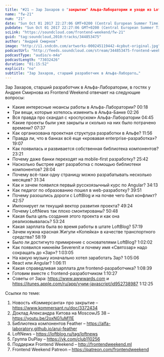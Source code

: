 ```yaml
---
title: "#21 – Зар Захаров о "закрытии" Альфа-Лаборатории и уходе из LoftBlog"
name: "fw-21"
num: "21"
date: "Sun Oct 01 2017 22:27:06 GMT+0200 (Central European Summer Time)"
pubdate: "Sun Oct 01 2017 22:27:06 GMT+0200 (Central European Summer Time)"
scLink: "https://soundcloud.com/frontend-weekend/fw-21"
guid: "tag:soundcloud,2010:tracks/344853475"
author: "Андрей Смирнов"
image: "http://i1.sndcdn.com/artworks-000245119442-4cpbut-original.jpg"
podcastUrl: "http://feeds.soundcloud.com/stream/344853475-frontend-weekend-fw-21.m4a"
podcastType: "audio/x-m4a"
podcastLength: "73032426"
duration: "01:15:52"
explicit: "no"
subtitle: "Зар Захаров, старший разработчик в Альфа-Лаборато…"
---
```

Зар Захаров, старший разработчик в Альфа-Лаборатории, в гостях у Андрея Смирнова из Frontend Weekend отвечает на следующие вопросы:

- Какие интересные нюансы работы в Альфа-Лаборатории? 00:18
- Три вещи, которые хотелось изменить в Альфа-Банке 02:26
- Вся правда про скандал с «роспуском» Альфа-Лаборатории 04:45
- Какие проекты были уже закрыты и сколько на них было потрачено времени? 07:37
- Как организована проектная структура разработки в Альфе? 11:56
- Правда ли, что в банках всё еще «кровавая enterprise-разработка»? 19:07
- Как появилась и развивается собственная библиотека компонентов? 23:21
- Почему даже банки переходят на mobile-first разработку? 25:42
- Насколько быстрее идет разработка с помощью библиотеки компонентов? 28:04
- Почему всё-таки одну страницу можно разрабатывать несколько месяцев? 31:34
- Как и зачем появился первый русскоязычный курс по Angular? 34:13
- Как педагог по образованию пошел в web-разработку? 39:51
- Почему разошлись дороги с LoftBlog и на почве чего был конфликт? 42:57
- Импонирует ли текущий вектор развития проекта? 49:24
- Почему LoftNews так плохо смонтированы? 50:48
- Какая была цель создания этого проекта и как она реализовывалась? 53:24
- Какая зарплата была во время работы в штате LoftBlog? 57:19
- Зачем нужна красная Жигули «Копейка» в качестве транспортного средства? 58:19
- Было ли достигнуто примирение с основателями LoftBlog? 1:02:02
- Как появился никнейм Severenit и почему имя «Святозар» надо сокращать до «Зар»? 1:03:05
- На какую музыку изначально хотел заработать Зар? 1:05:06
- React или Angular? 1:06:11
- Какая справедливая зарплата для frontend-разработчика? 1:08:39
- Готовим вместе с frontend-разработчиком 1:10:27
- Советы от Зара: https://www.awwwards.com и https://itunes.apple.com/ru/app/учим-javascript/id952738987 1:12:25

Ссылки по теме: 
1) Новость «Коммерсанта» про закрытие – https://www.kommersant.ru/doc/3372434
2) Доклад Александра Китова на MoscowJS 38 – https://youtu.be/2oxNG1uM11E
3) Библиотека компонентов Feather – https://alfa-laboratory.github.io/arui-feather
4) LoftNews – https://loftblog.ru/tag/loftnews
5) Группа DuPlay – https://vk.com/club110256
6) Поддержи Frontend Weekend – http://frontendweekend.ml
7) Frontend Weekend Patreon – https://patreon.com/frontendweekend